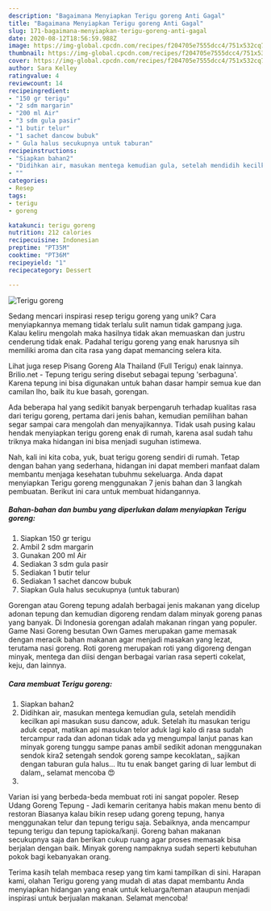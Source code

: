 ```yaml
---
description: "Bagaimana Menyiapkan Terigu goreng Anti Gagal"
title: "Bagaimana Menyiapkan Terigu goreng Anti Gagal"
slug: 171-bagaimana-menyiapkan-terigu-goreng-anti-gagal
date: 2020-08-12T18:56:59.988Z
image: https://img-global.cpcdn.com/recipes/f204705e7555dcc4/751x532cq70/terigu-goreng-foto-resep-utama.jpg
thumbnail: https://img-global.cpcdn.com/recipes/f204705e7555dcc4/751x532cq70/terigu-goreng-foto-resep-utama.jpg
cover: https://img-global.cpcdn.com/recipes/f204705e7555dcc4/751x532cq70/terigu-goreng-foto-resep-utama.jpg
author: Sara Kelley
ratingvalue: 4
reviewcount: 14
recipeingredient:
- "150 gr terigu"
- "2 sdm margarin"
- "200 ml Air"
- "3 sdm gula pasir"
- "1 butir telur"
- "1 sachet dancow bubuk"
- " Gula halus secukupnya untuk taburan"
recipeinstructions:
- "Siapkan bahan2"
- "Didihkan air, masukan mentega kemudian gula, setelah mendidih kecilkan api masukan susu dancow, aduk. Setelah itu masukan terigu aduk cepat, matikan api masukan telor aduk lagi kalo di rasa sudah tercampur rada dan adonan tidak ada yg mengumpal lanjut panas kan minyak goreng tunggu sampe panas ambil sedikit adonan menggunakan sendok kira2 setengah sendok goreng sampe kecoklatan,, sajikan dengan taburan gula halus... Itu tu enak banget garing di luar lembut di dalam,, selamat mencoba 😍"
- ""
categories:
- Resep
tags:
- terigu
- goreng

katakunci: terigu goreng 
nutrition: 212 calories
recipecuisine: Indonesian
preptime: "PT35M"
cooktime: "PT36M"
recipeyield: "1"
recipecategory: Dessert

---
```



![Terigu goreng](https://img-global.cpcdn.com/recipes/f204705e7555dcc4/751x532cq70/terigu-goreng-foto-resep-utama.jpg)

Sedang mencari inspirasi resep terigu goreng yang unik? Cara menyiapkannya memang tidak terlalu sulit namun tidak gampang juga. Kalau keliru mengolah maka hasilnya tidak akan memuaskan dan justru cenderung tidak enak. Padahal terigu goreng yang enak harusnya sih memiliki aroma dan cita rasa yang dapat memancing selera kita.

Lihat juga resep Pisang Goreng Ala Thailand (Full Terigu) enak lainnya. Brilio.net - Tepung terigu sering disebut sebagai tepung &#39;serbaguna&#39;. Karena tepung ini bisa digunakan untuk bahan dasar hampir semua kue dan camilan lho, baik itu kue basah, gorengan.

Ada beberapa hal yang sedikit banyak berpengaruh terhadap kualitas rasa dari terigu goreng, pertama dari jenis bahan, kemudian pemilihan bahan segar sampai cara mengolah dan menyajikannya. Tidak usah pusing kalau hendak menyiapkan terigu goreng enak di rumah, karena asal sudah tahu triknya maka hidangan ini bisa menjadi suguhan istimewa.


Nah, kali ini kita coba, yuk, buat terigu goreng sendiri di rumah. Tetap dengan bahan yang sederhana, hidangan ini dapat memberi manfaat dalam membantu menjaga kesehatan tubuhmu sekeluarga. Anda dapat menyiapkan Terigu goreng menggunakan 7 jenis bahan dan 3 langkah pembuatan. Berikut ini cara untuk membuat hidangannya.

<!--inarticleads1-->

##### Bahan-bahan dan bumbu yang diperlukan dalam menyiapkan Terigu goreng:

1. Siapkan 150 gr terigu
1. Ambil 2 sdm margarin
1. Gunakan 200 ml Air
1. Sediakan 3 sdm gula pasir
1. Sediakan 1 butir telur
1. Sediakan 1 sachet dancow bubuk
1. Siapkan  Gula halus secukupnya (untuk taburan)


Gorengan atau Goreng tepung adalah berbagai jenis makanan yang dicelup adonan tepung dan kemudian digoreng rendam dalam minyak goreng panas yang banyak. Di Indonesia gorengan adalah makanan ringan yang populer. Game Nasi Goreng besutan Own Games merupakan game memasak dengan meracik bahan makanan agar menjadi masakan yang lezat, terutama nasi goreng. Roti goreng merupakan roti yang digoreng dengan minyak, mentega dan diisi dengan berbagai varian rasa seperti cokelat, keju, dan lainnya. 

<!--inarticleads2-->

##### Cara membuat Terigu goreng:

1. Siapkan bahan2
1. Didihkan air, masukan mentega kemudian gula, setelah mendidih kecilkan api masukan susu dancow, aduk. Setelah itu masukan terigu aduk cepat, matikan api masukan telor aduk lagi kalo di rasa sudah tercampur rada dan adonan tidak ada yg mengumpal lanjut panas kan minyak goreng tunggu sampe panas ambil sedikit adonan menggunakan sendok kira2 setengah sendok goreng sampe kecoklatan,, sajikan dengan taburan gula halus... Itu tu enak banget garing di luar lembut di dalam,, selamat mencoba 😍
1. 


Varian isi yang berbeda-beda membuat roti ini sangat popoler. Resep Udang Goreng Tepung - Jadi kemarin ceritanya habis makan menu bento di restoran Biasanya kalau bikin resep udang goreng tepung, hanya menggunakan telur dan tepung terigu saja. Sebaiknya, anda mencampur tepung terigu dan tepung tapioka/kanji. Goreng bahan makanan secukupnya saja dan berikan cukup ruang agar proses memasak bisa berjalan dengan baik. Minyak goreng nampaknya sudah seperti kebutuhan pokok bagi kebanyakan orang. 

Terima kasih telah membaca resep yang tim kami tampilkan di sini. Harapan kami, olahan Terigu goreng yang mudah di atas dapat membantu Anda menyiapkan hidangan yang enak untuk keluarga/teman ataupun menjadi inspirasi untuk berjualan makanan. Selamat mencoba!
